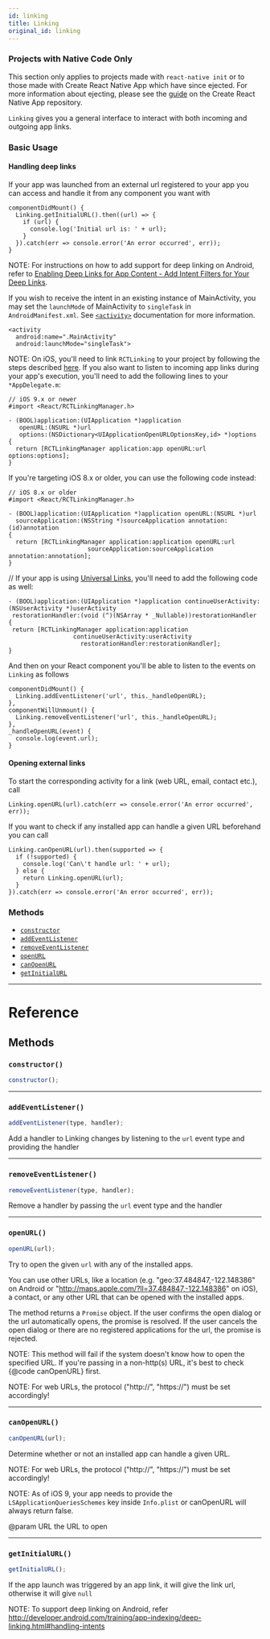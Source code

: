 ```yaml
---
id: linking
title: Linking
original_id: linking
---
```


<div class="banner-crna-ejected">
  <h3>Projects with Native Code Only</h3>
  <p>
    This section only applies to projects made with <code>react-native init</code>
    or to those made with Create React Native App which have since ejected. For
    more information about ejecting, please see
    the <a href="https://github.com/react-community/create-react-native-app/blob/master/EJECTING.md" target="_blank">guide</a> on
    the Create React Native App repository.
  </p>
</div>

`Linking` gives you a general interface to interact with both incoming and outgoing app links.

### Basic Usage

#### Handling deep links

If your app was launched from an external url registered to your app you can access and handle it from any component you want with

```
componentDidMount() {
  Linking.getInitialURL().then((url) => {
    if (url) {
      console.log('Initial url is: ' + url);
    }
  }).catch(err => console.error('An error occurred', err));
}
```

NOTE: For instructions on how to add support for deep linking on Android, refer to [Enabling Deep Links for App Content - Add Intent Filters for Your Deep Links](http://developer.android.com/training/app-indexing/deep-linking.html#adding-filters).

If you wish to receive the intent in an existing instance of MainActivity, you may set the `launchMode` of MainActivity to `singleTask` in `AndroidManifest.xml`. See [`<activity>`](http://developer.android.com/guide/topics/manifest/activity-element.html) documentation for more information.

```
<activity
  android:name=".MainActivity"
  android:launchMode="singleTask">
```

NOTE: On iOS, you'll need to link `RCTLinking` to your project by following the steps described [here](linking-libraries-ios.md#manual-linking). If you also want to listen to incoming app links during your app's execution, you'll need to add the following lines to your `*AppDelegate.m`:

```
// iOS 9.x or newer
#import <React/RCTLinkingManager.h>

- (BOOL)application:(UIApplication *)application
   openURL:(NSURL *)url
   options:(NSDictionary<UIApplicationOpenURLOptionsKey,id> *)options
{
  return [RCTLinkingManager application:app openURL:url options:options];
}
```

If you're targeting iOS 8.x or older, you can use the following code instead:

```
// iOS 8.x or older
#import <React/RCTLinkingManager.h>

- (BOOL)application:(UIApplication *)application openURL:(NSURL *)url
  sourceApplication:(NSString *)sourceApplication annotation:(id)annotation
{
  return [RCTLinkingManager application:application openURL:url
                      sourceApplication:sourceApplication annotation:annotation];
}
```

// If your app is using [Universal Links](https://developer.apple.com/library/prerelease/ios/documentation/General/Conceptual/AppSearch/UniversalLinks.html), you'll need to add the following code as well:

```
- (BOOL)application:(UIApplication *)application continueUserActivity:(NSUserActivity *)userActivity
 restorationHandler:(void (^)(NSArray * _Nullable))restorationHandler
{
 return [RCTLinkingManager application:application
                  continueUserActivity:userActivity
                    restorationHandler:restorationHandler];
}
```

And then on your React component you'll be able to listen to the events on `Linking` as follows

```
componentDidMount() {
  Linking.addEventListener('url', this._handleOpenURL);
},
componentWillUnmount() {
  Linking.removeEventListener('url', this._handleOpenURL);
},
_handleOpenURL(event) {
  console.log(event.url);
}
```

#### Opening external links

To start the corresponding activity for a link (web URL, email, contact etc.), call

```
Linking.openURL(url).catch(err => console.error('An error occurred', err));
```

If you want to check if any installed app can handle a given URL beforehand you can call

```
Linking.canOpenURL(url).then(supported => {
  if (!supported) {
    console.log('Can\'t handle url: ' + url);
  } else {
    return Linking.openURL(url);
  }
}).catch(err => console.error('An error occurred', err));
```

### Methods

- [`constructor`](linking.md#constructor)
- [`addEventListener`](linking.md#addeventlistener)
- [`removeEventListener`](linking.md#removeeventlistener)
- [`openURL`](linking.md#openurl)
- [`canOpenURL`](linking.md#canopenurl)
- [`getInitialURL`](linking.md#getinitialurl)

---

# Reference

## Methods

### `constructor()`

```jsx
constructor();
```

---

### `addEventListener()`

```jsx
addEventListener(type, handler);
```

Add a handler to Linking changes by listening to the `url` event type and providing the handler

---

### `removeEventListener()`

```jsx
removeEventListener(type, handler);
```

Remove a handler by passing the `url` event type and the handler

---

### `openURL()`

```jsx
openURL(url);
```

Try to open the given `url` with any of the installed apps.

You can use other URLs, like a location (e.g. "geo:37.484847,-122.148386" on Android or "http://maps.apple.com/?ll=37.484847,-122.148386" on iOS), a contact, or any other URL that can be opened with the installed apps.

The method returns a `Promise` object. If the user confirms the open dialog or the url automatically opens, the promise is resolved. If the user cancels the open dialog or there are no registered applications for the url, the promise is rejected.

NOTE: This method will fail if the system doesn't know how to open the specified URL. If you're passing in a non-http(s) URL, it's best to check {@code canOpenURL} first.

NOTE: For web URLs, the protocol ("http://", "https://") must be set accordingly!

---

### `canOpenURL()`

```jsx
canOpenURL(url);
```

Determine whether or not an installed app can handle a given URL.

NOTE: For web URLs, the protocol ("http://", "https://") must be set accordingly!

NOTE: As of iOS 9, your app needs to provide the `LSApplicationQueriesSchemes` key inside `Info.plist` or canOpenURL will always return false.

@param URL the URL to open

---

### `getInitialURL()`

```jsx
getInitialURL();
```

If the app launch was triggered by an app link, it will give the link url, otherwise it will give `null`

NOTE: To support deep linking on Android, refer http://developer.android.com/training/app-indexing/deep-linking.html#handling-intents

